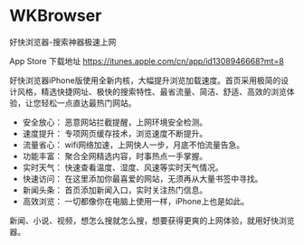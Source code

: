 # WKBrowser
好快浏览器-搜索神器极速上网

App Store 下载地址 https://itunes.apple.com/cn/app/id1308946668?mt=8

好快浏览器iPhone版使用全新内核，大幅提升浏览加载速度。首页采用极简的设计风格，精选快捷网址、极快的搜索特性、最省流量、简洁、舒适、高效的浏览体验，让您轻松一点直达最热门网站。

- 安全放心：
恶意网站拦截提醒，上网环境安全检测。
- 速度提升：
专项网页缓存技术，浏览速度不断提升。
- 流量省心：
wifi网络加速，上网快人一步，月底不怕流量告急。
- 功能丰富：
聚合全网精选内容，时事热点一手掌握。
- 实时天气：
快速查看温度、湿度、风速等实时天气情况。
- 快速访问：
在这里添加你最喜爱的网站，无须再从大量书签中寻找。
- 新闻头条：
首页添加新闻入口，实时关注热门信息。
- 高效浏览：
一切都像你在电脑上使用一样，iPhone上也是如此。

新闻、小说、视频，想怎么搜就怎么搜，想要获得更爽的上网体验，就用好快浏览器。
